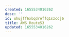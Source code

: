 ```yaml
---
created: 1655534016262
desc: ''
id: uhujff6xbqdreffq1szccj6
title: AWS Route53
updated: 1655534016262
---
```

   

